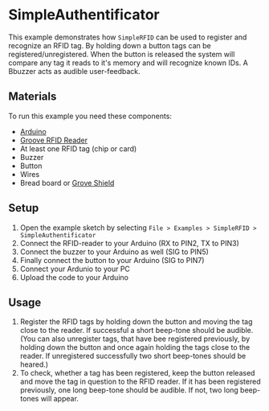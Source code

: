 # SimpleAuthentificator

This example demonstrates how `SimpleRFID` can be used to register and recognize an RFID tag. 
By holding down a button tags can be registered/unregistered. When the button is released the system will compare any tag it reads to it's memory and will recognize known IDs. A Bbuzzer acts as audible user-feedback.  

## Materials

To run this example you need these components:
- [Arduino](https://store.arduino.cc/arduino-genuino/boards-modules)
- [Groove RFID Reader](http://wiki.seeedstudio.com/Grove-125KHz_RFID_Reader/)
- At least one RFID tag (chip or card)
- Buzzer
- Button
- Wires
- Bread board or [Grove Shield](http://wiki.seeedstudio.com/Base_Shield_V2/)

## Setup

1. Open the example sketch by selecting `File > Examples > SimpleRFID > SimpleAuthentificator`
2. Connect the RFID-reader to your Arduino (RX to PIN2, TX to PIN3)
3. Connect the buzzer to your Arduino as well (SIG to PIN5)
4. Finally connect the button to your Arduino (SIG to PIN7)
5. Connect your Ardunio to your PC
6. Upload the code to your Arduino

## Usage

1. Register the RFID tags by holding down the button and moving the tag close to the reader. If successful a short beep-tone should be audible. (You can also unregister tags, that have bee registered previously, by holding down the button and once again holding the tags close to the reader. If unregistered successfully two short beep-tones should be heared.)
2. To check, whether a tag has been registered, keep the button released and move the tag in question to the RFID reader. If it has been registered previously, one long beep-tone should be audible. If not, two long beep-tones will appear. 

